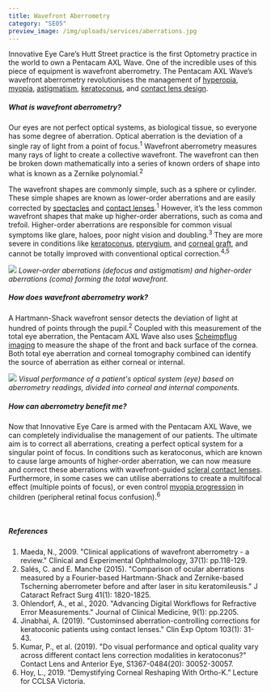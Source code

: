 ```yaml
---
title: Wavefront Aberrometry
category: "SE05"
preview_image: /img/uploads/services/aberrations.jpg
---
```


<div class="employee-heading">

Innovative Eye Care’s Hutt Street practice is the first Optometry practice in the world to own a Pentacam AXL Wave. One of the incredible uses of this piece of equipment is wavefront aberrometry. The Pentacam AXL Wave’s wavefront aberrometry revolutionises the management of <a href="https://www.innovativeeyecare.com.au/what-we-do/hyperopia">hyperopia</a>, <a href="https://www.innovativeeyecare.com.au/what-we-do/myopia">myopia</a>, <a href="https://www.innovativeeyecare.com.au/what-we-do/astigmatism">astigmatism</a>, <a href="https://www.innovativeeyecare.com.au/what-we-do/keratoconus">keratoconus</a>, and <a href="https://www.innovativeeyecare.com.au/what-we-do/contact-lenses"> contact lens design</a>.

</div>

##### What is wavefront aberrometry?

Our eyes are not perfect optical systems, as biological tissue, so everyone has some degree of aberration. Optical aberration is the deviation of a single ray of light from a point of focus.<sup>1</sup> Wavefront aberrometry measures many rays of light to create a collective wavefront. The wavefront can then be broken down mathematically into a series of known orders of shape into what is known as a Zernike polynomial.<sup>2</sup>

The wavefront shapes are commonly simple, such as a sphere or cylinder. These simple shapes are known as lower-order aberrations and are easily corrected by [spectacles](https://www.innovativeeyecare.com.au/what-we-do/glasses) and [contact lenses](https://www.innovativeeyecare.com.au/what-we-do/soft-contact-lenses).<sup>1</sup> However, it’s the less common wavefront shapes that make up higher-order aberrations, such as coma and trefoil. Higher-order aberrations are responsible for common visual symptoms like glare, haloes, poor night vision and doubling.<sup>3</sup> They are more severe in conditions like [keratoconus](https://www.innovativeeyecare.com.au/what-we-do/keratoconus), [pterygium](https://www.innovativeeyecare.com.au/what-we-do/pterygium-pinguecula), and [corneal graft](https://www.innovativeeyecare.com.au/what-we-do/corneal-grafts), and cannot be totally improved with conventional optical correction.<sup>4,5</sup>

![](/img/uploads/zernike-shape.png)
_Lower-order aberrations (defocus and astigmatism) and higher-order aberrations (coma) forming the total wavefront._

##### How does wavefront aberrometry work?

A Hartmann-Shack wavefront sensor detects the deviation of light at hundred of points through the pupil.<sup>2</sup> Coupled with this measurement of the total eye aberration, the Pentacam AXL Wave also uses [Scheimpflug imaging](https://www.innovativeeyecare.com.au/what-we-do/corneal-tomography) to measure the shape of the front and back surface of the cornea. Both total eye aberration and corneal tomography combined can identify the source of aberration as either corneal or internal.

![](/img/uploads/aberrometry-myopia.jpg)
_Visual performance of a patient's optical system (eye) based on aberrometry readings, divided into corneal and internal components._

##### How can aberrometry benefit me?

Now that Innovative Eye Care is armed with the Pentacam AXL Wave, we can completely individualise the management of our patients. The ultimate aim is to correct all aberrations, creating a perfect optical system for a singular point of focus. In conditions such as keratoconus, which are known to cause large amounts of higher-order aberration, we can now measure and correct these aberrations with wavefront-guided [scleral contact lenses](https://www.innovativeeyecare.com.au/what-we-do/scleral-contact-lenses). Furthermore, in some cases we can utilise aberrations to create a multifocal effect (multiple points of focus), or even control [myopia progression](https://www.innovativeeyecare.com.au/what-we-do/myopia-control) in children (peripheral retinal focus confusion).<sup>6</sup>

<br>

##### References

1. Maeda, N., 2009. "Clinical applications of wavefront aberrometry - a review." Clinical and Experimental Ophthalmology, 37(1): pp.118-129.
2. Salés, C. and E. Manche (2015). "Comparison of ocular aberrations measured by a Fourier-based Hartmann-Shack and Zernike-based Tscherning aberrometer before and after laser in situ keratomileusis." J Cataract Refract Surg 41(1): 1820-1825.
3. Ohlendorf, A., et al., 2020. "Advancing Digital Workflows for Refractive Error Measurements." Journal of Clinical Medicine, 9(1): pp.2205.
4. Jinabhai, A. (2019). "Custominsed aberration-controlling corrections for keratoconic patients using contact lenses." Clin Exp Optom 103(1): 31-43.
5. Kumar, P., et al. (2019). "Do visual performance and optical quality vary across different contact lens correction modalities in keratoconus?" Contact Lens and Anterior Eye, S1367-0484(20): 30052-30057.
6. Hoy, L., 2019. “Demystifying Corneal Reshaping With Ortho-K.” Lecture for CCLSA Victoria.